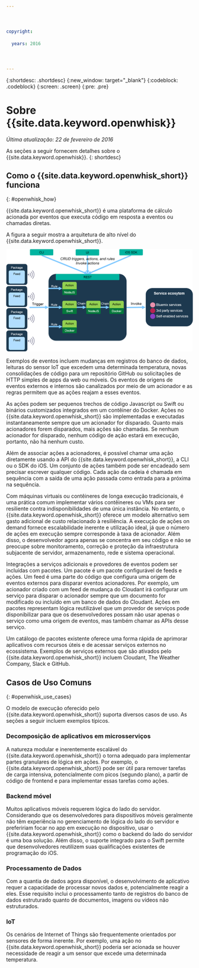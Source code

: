 ```yaml
---

 

copyright:

  years: 2016

 

---
```


{:shortdesc: .shortdesc}
{:new_window: target="_blank"}
{:codeblock: .codeblock}
{:screen: .screen}
{:pre: .pre}

# Sobre {{site.data.keyword.openwhisk}}

*Última atualização: 22 de fevereiro de 2016*

As seções a seguir fornecem detalhes sobre o {{site.data.keyword.openwhisk}}.
{: shortdesc}

## Como o {{site.data.keyword.openwhisk_short}} funciona
{: #openwhisk_how}

{{site.data.keyword.openwhisk_short}} é uma plataforma de cálculo acionada por eventos que executa código em resposta a eventos ou chamadas diretas.

A figura a seguir mostra a arquitetura de alto nível do {{site.data.keyword.openwhisk_short}}.

![Arquitetura do {{site.data.keyword.openwhisk_short}}](OpenWhisk.png)

Exemplos de eventos incluem mudanças em registros do banco de dados, leituras do sensor IoT que excedem uma determinada temperatura, novas consolidações de código para um repositório GitHub ou solicitações de HTTP simples de apps da web ou móveis. Os eventos de origens de eventos externos e internos são canalizados por meio de um acionador e as regras permitem que as ações reajam a esses eventos.

As ações podem ser pequenos trechos de código Javascript ou Swift ou binários customizados integrados em um contêiner do Docker. Ações no {{site.data.keyword.openwhisk_short}} são implementadas e executadas instantaneamente sempre que um acionador for disparado. Quanto mais acionadores forem disparados, mais ações são chamadas. Se nenhum acionador for disparado, nenhum código de ação estará em execução, portanto, não há nenhum custo.

Além de associar ações a acionadores, é possível chamar uma ação diretamente usando a API do {{site.data.keyword.openwhisk_short}}, a CLI ou o SDK do iOS. Um conjunto de ações também pode ser encadeado sem precisar escrever qualquer código. Cada ação da cadeia é chamada em sequência com a saída de uma ação passada como entrada para a próxima na sequência.

Com máquinas virtuais ou contêineres de longa execução tradicionais, é uma prática comum implementar vários contêineres ou VMs para ser resiliente contra indisponibilidades de uma única instância. No entanto, o {{site.data.keyword.openwhisk_short}} oferece um modelo alternativo sem gasto adicional de custo relacionado à resiliência. A execução de ações on demand fornece escalabilidade inerente e utilização ideal, já que o número de ações em execução sempre corresponde à taxa de acionador. Além disso, o desenvolvedor agora apenas se concentra em seu código e não se preocupe sobre monitoramento, correção e proteção da infraestrutura subjacente de servidor, armazenamento, rede e sistema operacional.

Integrações a serviços adicionais e provedores de eventos podem ser incluídas com pacotes. Um pacote é um pacote configurável de feeds e ações. Um feed é uma parte do código que configura uma origem de eventos externos para disparar eventos acionadores. Por exemplo, um acionador criado com um feed de mudança do Cloudant irá configurar um serviço para disparar o acionador sempre que um documento for modificado ou incluído em um banco de dados do Cloudant. Ações em pacotes representam lógica reutilizável que um provedor de serviços pode disponibilizar para que os desenvolvedores possam não usar apenas o serviço como uma origem de eventos, mas também chamar as APIs desse serviço.

Um catálogo de pacotes existente oferece uma forma rápida de aprimorar aplicativos com recursos úteis e de acessar serviços externos no ecossistema. Exemplos de serviços externos que são ativados pelo {{site.data.keyword.openwhisk_short}} incluem Cloudant, The Weather Company, Slack e GitHub.


## Casos de Uso Comuns
{: #openwhisk_use_cases}

O modelo de execução oferecido pelo {{site.data.keyword.openwhisk_short}} suporta diversos casos de uso. As seções a seguir incluem exemplos típicos.

### Decomposição de aplicativos em microsserviços
A natureza modular e inerentemente escalável do {{site.data.keyword.openwhisk_short}} o torna adequado para implementar partes granulares de lógica em ações. Por exemplo, o {{site.data.keyword.openwhisk_short}} pode ser útil para remover tarefas de carga intensiva, potencialmente com picos (segundo plano), a partir de código de frontend e para implementar essas tarefas como ações.

### Backend móvel
Muitos aplicativos móveis requerem lógica do lado do servidor. Considerando que os desenvolvedores para dispositivos móveis geralmente não têm experiência no gerenciamento de lógica do lado do servidor e prefeririam focar no app em execução no dispositivo, usar o {{site.data.keyword.openwhisk_short}} como o backend do lado do servidor é uma boa solução. Além disso, o suporte integrado para o Swift permite que desenvolvedores reutilizem suas qualificações existentes de programação do iOS.

### Processamento de Dados
Com a quantia de dados agora disponível, o desenvolvimento de aplicativo requer a capacidade de processar novos dados e, potencialmente reagir a eles. Esse requisito inclui o processamento tanto de registros do banco de dados estruturado quanto de documentos, imagens ou vídeos não estruturados.

### IoT
Os cenários de Internet of Things são frequentemente orientados por sensores de forma inerente. Por exemplo, uma ação no {{site.data.keyword.openwhisk_short}} poderia ser acionada se houver necessidade de reagir a um sensor que excede uma determinada temperatura.



